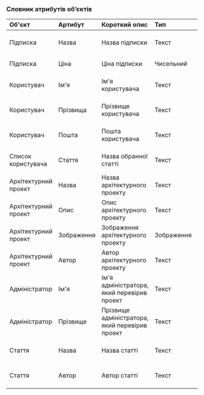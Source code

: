 ### Словник атрибутів об’єктів
|Об'єкт| Артибут|Короткий опис |Тип|Обмеження|
|:- |:- |:- |:- |:- |
| Підписка | Назва | Назва підписки|Текст | Довжина < 64 символів|
| Підписка | Ціна | Ціна підписки |Чисельний  | Не менше ніж 0|
| Користувач |Ім'я |Ім'я користувача |Текст | Довжина < 64 символів|
| Користувач |Прізвища| Прізвище користувача|Текст | Довжина < 64 символів|
| Користувач |Пошта  |Пошта користувача|Текст | Довжина < 64 символів|
| Список користувача| Стаття|Назва обранної статті|Текст|Довжина < 64 символів|
| Архітектурний проект |Назва |Назва архітектурного проекту|Текст|Довжина < 64 символів|
| Архітектурний проект |Опис |Опис архітектурного проекту |Текст|Довжина < 1024 символів|
| Архітектурний проект |Зображення |Зображення архітектурного проекту|Зображення|Розмір зображення < 5 МБ|
| Архітектурний проект |Автор |Автор архітектурного проекту|Текст|Довжина < 64 символів|
| Адміністратор | Ім'я |Ім'я адміністратора, який перевірив проект|Текст | Довжина < 64 символів|
| Адміністратор | Прізвище |Прізвище адміністратора, який перевірив проект |Текст | Довжина < 64 символів|
| Стаття| Назва | Назва статті|Текст | Довжина < 64 символів|
| Стаття | Автор| Автор статті|Текст | Довжина < 64 символів|
